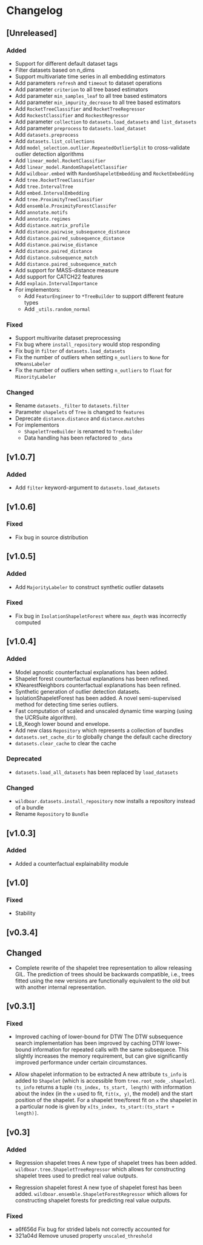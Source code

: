 # Changelog

## [Unreleased]

### Added
* Support for different default dataset tags 
* Filter datasets based on n_dims
* Support multivariate time series in all embedding estimators
* Add parameters `refresh` and `timeout` to dataset operations
* Add parameter `criterion` to all tree based estimators
* Add parameter `min_samples_leaf` to all tree based estimators
* Add parameter `min_impurity_decrease` to all tree based estimators
* Add `RocketTreeClassifier` and `RocketTreeRegressor`
* Add `RockestClassifier` and `RockestRegressor`
* Add parameter `collection` to `datasets.load_datasets` and `list_datasets`
* Add parameter `preprocess` to `datasets.load_dataset`
* Add `datasets.preprocess`
* Add `datasets.list_collections`
* Add `model_selection.outlier.RepeatedOutlierSplit` to cross-validate
  outlier detection algorithms
* Add `linear_model.RocketClassifier`
* Add `linear_model.RandomShapeletClassifier`
* Add `wildboar.embed` with `RandomShapeletEmbedding` and `RocketEmbedding`
* Add `tree.RocketTreeClassifier`
* Add `tree.IntervalTree`
* Add `embed.IntervalEmbedding`
* Add `tree.ProximityTreeClassifier`
* Add `ensemble.ProximityForestClassifer`
* Add `annotate.motifs`
* Add `annotate.regimes`
* Add `distance.matrix_profile`
* Add `distance.pairwise_subsequence_distance`
* Add `distance.paired_subsequence_distance`
* Add `distance.pairwise_distance`
* Add `distance.paired_distance`
* Add `distance.subsequence_match`
* Add `distance.paired_subsequence_match`
* Add support for MASS-distance measure
* Add support for CATCH22 features
* Add `explain.IntervalImportance`
* For implementors:
  * Add `FeaturEngineer` to `*TreeBuilder` to support different
    feature types
  * Add `_utils.random_normal`

### Fixed
* Support multivarite dataset preprocessing
* Fix bug where `install_repository` would stop responding
* Fix bug in `filter` of `datasets.load_datasets`
* Fix the number of outliers when setting `n_outliers` to `None` for
  `KMeansLabeler`
* Fix the number of outliers when setting `n_outliers` to `float` for
  `MinorityLabeler`

### Changed
* Rename `datasets._filter` to `datasets.filter`
* Parameter `shapelets` of `Tree` is changed to `features`
* Deprecate `distance.distance` and `distance.matches`
* For implementors
  * `ShapeletTreeBuilder` is renamed to `TreeBuilder`
  * Data handling has been refactored to `_data`

## [v1.0.7]

### Added

* Add `filter` keyword-argument to `datasets.load_datasets`

## [v1.0.6]

### Fixed

* Fix bug in source distribution

## [v1.0.5]

### Added

* Add `MajorityLabeler` to construct synthetic outlier datasets

### Fixed

* Fix bug in `IsolationShapeletForest` where `max_depth` was incorrectly computed

## [v1.0.4]

### Added
* Model agnostic counterfactual explanations has been added.
* Shapelet forest counterfactual explanations has been refined.
* KNearestNeighbors counterfactual explanations has been refined.
* Synthetic generation of outlier detection datasets.
* IsolationShapeletForest has been added. A novel semi-supervised method for detecting
  time series outliers.
* Fast computation of scaled and unscaled dynamic time warping (using the UCRSuite algorithm).
* LB_Keogh lower bound and envelope.
* Add new class `Repository` which represents a collection of bundles
* `datasets.set_cache_dir` to globally change the default cache directory
* `datasets.clear_cache` to clear the cache

### Deprecated

* `datasets.load_all_datasets` has been replaced by `load_datasets`

### Changed

* `wildboar.datasets.install_repository` now installs a repository instead of a bundle
* Rename `Repository` to `Bundle`

## [v1.0.3]

### Added

* Added a counterfactual explainability module

## [v1.0]

### Fixed

* Stability

## [v0.3.4]

## Changed

* Complete rewrite of the shapelet tree representation to allow releasing GIL.
  The prediction of trees should be backwards compatible, i.e., trees fitted using
  the new versions are functionally equivalent to the old but with another internal
  representation.

## [v0.3.1]

### Fixed

* Improved caching of lower-bound for DTW 
  The DTW subsequence search implementation has been improved by caching
  DTW lower-bound information for repeated calls with the same
  subsequece. This slightly increases the memory requirement, but can
  give significantly improved performance under certain circumstances.
 
* Allow shapelet information to be extracted 
  A new attribute `ts_info` is added to `Shapelet` (which is accessible 
  from `tree.root_node_.shapelet`). `ts_info` returns a tuple
  `(ts_index, ts_start, length)` with information about the index (in 
  the `x` used to fit, `fit(x, y)`, the model) and the start position of 
  the shapelet. For a shapelet tree/forest fit on `x` the shapelet in a 
  particular node is given by `x[ts_index, ts_start:(ts_start + length)]`.
  
## [v0.3]

### Added
* Regression shapelet trees 
  A new type of shapelet trees has been added. 
  `wildboar.tree.ShapeletTreeRegressor` which allows for constructing shapelet
  trees used to predict real value outputs.

* Regression shapelet forest
  A new tyoe of shapelet forest has been added. 
  `wildboar.ensemble.ShapeletForestRegressor` which allows for constructing
  shapelet forests for predicting real value outputs.

### Fixed

 * a6f656d Fix bug for strided labels not correctly accounted for
 * 321a04d Remove unused property `unscaled_threshold`
